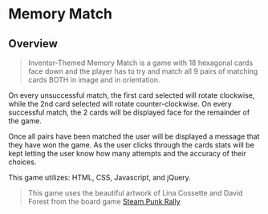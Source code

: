 # Memory Match

## Overview

> Inventor-Themed Memory Match is a game with 18 hexagonal cards face down and the player has to try and match all 9 pairs of matching cards BOTH in image and in orientation.

On every unsuccessful match, the first card selected will rotate clockwise, while the 2nd card selected will rotate counter-clockwise. On every successful match, the 2 cards will be displayed face for the remainder of the game. 

Once all pairs have been matched the user will be displayed a message that they have won the game. As the user clicks through the cards stats will be kept letting the user know how many attempts and the accuracy of their choices.

This game utilizes: HTML, CSS, Javascript, and jQuery.

> This game uses the beautiful artwork of Lina Cossette and David Forest from the board game [Steam Punk Rally](https://roxley.com/product/steampunk-rally/)
